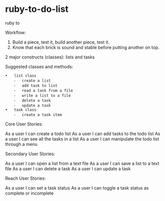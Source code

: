 # ruby-to-do-list
ruby to 

Workflow:	

1. Build a piece, test it, build another piece, test it.
2. Know that each brick is sound and stable before putting another on top.

2 major constructs (classes): lists and tasks

Suggested classes and methods:

	•	list class
		⁃	create a list
		⁃	add task to list
		⁃	read a task from a file
		⁃	write a list to a file
		⁃	delete a task
		⁃	update a task
	•	task class
		⁃	create a task item

Core User Stories:

As a user I can create a todo list
As a user I can add tasks to the todo list
As a user I can see all the tasks in a list
As a user I can manipulate the todo list through a menu

Secondary User Stories:

As a user I can open a list from a text file
As a user I can save a list to a text file
As a user I can delete a task
As a user I can update a task

Reach User Stories:

As a user I can set a task status
As a user I can toggle a task status as complete or incomplete